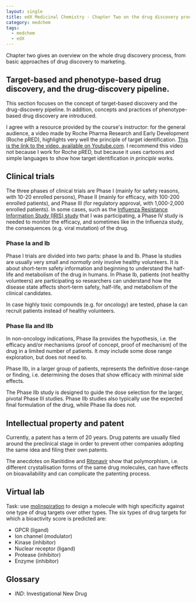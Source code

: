 ```yaml
---
layout: single
title: edX Medicinal Chemistry - Chapter Two on the drug discovery process 
category: medchem
tags: 
  - medchem
  - edX
---
```


Chapter two gives an overview on the whole drug discovery process, from basic approaches of drug discovery to marketing.

## Target-based and phenotype-based drug discovery, and the drug-discovery pipeline.

This section focuses on the concept of target-based discovery and the drug-discovery pipeline. In addition, concepts and practices of phenotype-based drug discovery are introduced.

I agree with a resource provided by the course's instructor: for the general audience, a video made by Roche Pharma Research and Early Development (Roche pRED), highlights very well the principle of target identification. [This is the link to the video, available on Youtube.com](https://www.youtube.com/watch?v=bIFnOVKd2Ko). I recommend this video not because I work for Roche pRED, but because it uses cartoons and simple languages to show how target identification *in principle* works.

## Clinical trials

The three phases of clinical trials are Phase I (mainly for safety reasons, with 10-20 enrolled persons), Phase II (mainly for efficacy, with 100-200 enrolled patients), and Phase III (for regulatory approval, with 1,000-2,000 enrolled patients). In some cases, such as the [Influenza Resistance Information Study (IRIS) study](https://www.ncbi.nlm.nih.gov/pubmed/26160744) that I was participating, a Phase IV study is needed to monitor the efficacy, and sometimes like in the Influenza study, the consequences (e.g. viral mutation) of the drug.

### Phase Ia and Ib

Phase I trials are divided into two parts: phase Ia and Ib. Phase Ia studies are usually very small and *normally* only involve healthy volunteers. It is about short-term safety information and beginning to understand the half-life and metabolism of the drug in humans. In Phase Ib, patients (not healthy volunteers) are participating so researchers can understand how the disease state affects short-term safety, half-life, and metabolism of the clinical candidates.

In case highly toxic compounds (e.g. for oncology) are tested, phase Ia can recruit patients instead of healthy volunteers.

### Phase IIa and IIb

In non-oncology indications, Phase IIa provides the hypothesis, i.e. the efficacy and/or mechanisms (proof of concept, proof of mechanism) of the drug in a limited number of patients. It *may* include some dose range exploration, but does not need to.

Phase IIb, in a larger group of patients, represents the definitive dose-range or finding, i.e. determining the doses that show efficacy with minimal side effects. 

The Phase IIb study is designed to guide the dose selection for the larger, pivotal Phase III studies. Phase IIb studies also typically use the expected final formulation of the drug, while Phase IIa does not.

## Intellectual property and patent

Currently, a patent has a term of 20 years. Drug patents are usually filed around the preclinical stage in order to prevent other companies adopting the same idea and filing their own patents. 

The anecdotes on Ranitidine and [Ritonavir](https://en.wikipedia.org/wiki/Ritonavir#Polymorphism_and_temporary_market_withdrawal) show that polymorphism, i.e. different crystallisation forms of the same drug molecules, can have effects on bioavailability and can complicate the patenting process.


## Virtual lab

Task: use [molinspiration](http://www.molinspiration.com) to design a molecule with high specificity against one type of drug targets over other types. The six types of drug targets for which a bioactivity score is predicted are:

* GPCR (ligand)
* Ion channel (modulator)
* Kinase (inhibitor)
* Nuclear receptor (ligand)
* Protease (inhibitor)
* Enzyme (inhibitor)

## Glossary

* *IND*: Investigational New Drug
